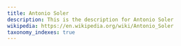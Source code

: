 ```yaml
---
title: Antonio Soler
description: This is the description for Antonio Soler
wikipedia: https://en.wikipedia.org/wiki/Antonio_Soler
taxonomy_indexes: true
---
```

